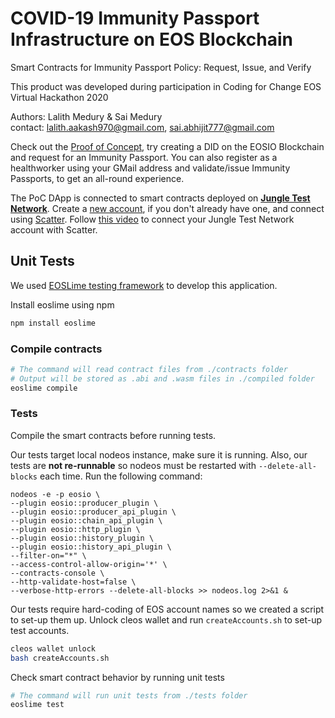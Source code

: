 # COVID-19 Immunity Passport Infrastructure on EOS Blockchain

Smart Contracts for Immunity Passport Policy: Request, Issue, and Verify

This product was developed during participation in Coding for Change EOS Virtual Hackathon 2020

Authors: Lalith Medury & Sai Medury \
contact: lalith.aakash970@gmail.com, sai.abhijit777@gmail.com

Check out the [Proof of Concept](https://rocky-plains-84310.herokuapp.com/), try creating a DID on the EOSIO Blockchain and request for an Immunity Passport. You can also register as a healthworker using your GMail address and validate/issue Immunity Passports, to get an all-round experience.

The PoC DApp is connected to smart contracts deployed on [**Jungle Test Network**](https://jungletestnet.io/). Create a [new account](https://eosio.stackexchange.com/a/3247), if you don't already have one, and connect using [Scatter](https://get-scatter.com/). Follow [this video](https://www.youtube.com/watch?v=6Yf-cHg4k90) to connect your Jungle Test Network account with Scatter.

## Unit Tests

We used [EOSLime testing framework](https://github.com/LimeChain/eoslime) to develop this application.

Install eoslime using npm
```bash
npm install eoslime
```
### Compile contracts

```bash
# The command will read contract files from ./contracts folder
# Output will be stored as .abi and .wasm files in ./compiled folder
eoslime compile
```
### Tests

Compile the smart contracts before running tests.

Our tests target local nodeos instance, make sure it is running. Also, our tests are **not re-runnable** so nodeos must be restarted with `--delete-all-blocks` each time. Run the following command:
```
nodeos -e -p eosio \
--plugin eosio::producer_plugin \
--plugin eosio::producer_api_plugin \
--plugin eosio::chain_api_plugin \
--plugin eosio::http_plugin \
--plugin eosio::history_plugin \
--plugin eosio::history_api_plugin \
--filter-on="*" \
--access-control-allow-origin='*' \
--contracts-console \
--http-validate-host=false \
--verbose-http-errors --delete-all-blocks >> nodeos.log 2>&1 &
```

Our tests require hard-coding of EOS account names so we created a script to set-up them up. Unlock cleos wallet and run `createAccounts.sh` to set-up test accounts.
```bash
cleos wallet unlock
bash createAccounts.sh
```

Check smart contract behavior by running unit tests
```bash
# The command will run unit tests from ./tests folder
eoslime test
```